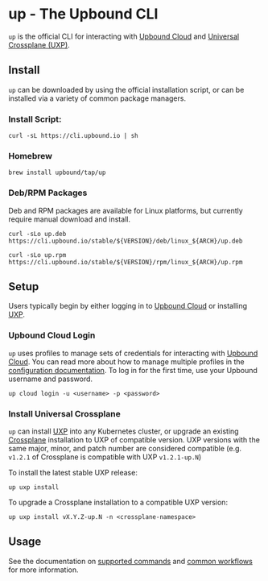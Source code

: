 # up - The Upbound CLI

`up` is the official CLI for interacting with [Upbound Cloud] and [Universal
Crossplane (UXP)].

## Install

`up` can be downloaded by using the official installation script, or can be
installed via a variety of common package managers.

### Install Script:

```
curl -sL https://cli.upbound.io | sh
```

### Homebrew

```
brew install upbound/tap/up
```

### Deb/RPM Packages

Deb and RPM packages are available for Linux platforms, but currently require
manual download and install.

```
curl -sLo up.deb https://cli.upbound.io/stable/${VERSION}/deb/linux_${ARCH}/up.deb
```

```
curl -sLo up.rpm https://cli.upbound.io/stable/${VERSION}/rpm/linux_${ARCH}/up.rpm
```

## Setup

Users typically begin by either logging in to [Upbound Cloud] or installing
[UXP].

### Upbound Cloud Login

`up` uses profiles to manage sets of credentials for interacting with [Upbound
Cloud]. You can read more about how to manage multiple profiles in the
[configuration documentation]. To log in for the first time, use your Upbound
username and password.

```
up cloud login -u <username> -p <password>
```

### Install Universal Crossplane

`up` can install [UXP] into any Kubernetes cluster, or upgrade an existing
[Crossplane] installation to UXP of compatible version. UXP versions with the
same major, minor, and patch number are considered compatible (e.g. `v1.2.1` of
Crossplane is compatible with UXP `v1.2.1-up.N`)

To install the latest stable UXP release:

```
up uxp install
```

To upgrade a Crossplane installation to a compatible UXP version:

```
up uxp install vX.Y.Z-up.N -n <crossplane-namespace>
```

## Usage

See the documentation on [supported commands] and [common workflows] for more
information.


<!-- Named Links -->
[Upbound Cloud]: https://cloud.upbound.io/
[Universal Crossplane (UXP)]: https://github.com/upbound/universal-crossplane
[UXP]: https://github.com/upbound/universal-crossplane
[configuration documentation]: docs/configuration.md
[Crossplane]: https://crossplane.io
[supported commands]: docs/commands.md
[common workflows]: docs/workflows.md